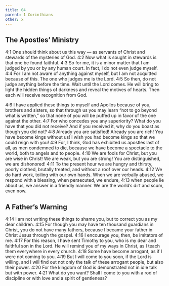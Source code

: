```yaml
---
title: 04
parent: 1 Corinthians
other: x
---
```


## The Apostles’ Ministry

<a name="4:1">4:1</a> One should think about us this way — as servants of Christ and stewards of the mysteries of God. <a name="4:2">4:2</a> Now what is sought in stewards is that one be found faithful. <a name="4:3">4:3</a> So for me, it is a minor matter that I am judged by you or by any human court. In fact, I do not even judge myself. <a name="4:4">4:4</a> For I am not aware of anything against myself, but I am not acquitted because of this. The one who judges me is the Lord. <a name="4:5">4:5</a> So then, do not judge anything before the time. Wait until the Lord comes. He will bring to light the hidden things of darkness and reveal the motives of hearts. Then each will receive recognition from God.

<a name="4:6">4:6</a> I have applied these things to myself and Apollos because of you, brothers and sisters, so that through us you may learn “not to go beyond what is written,” so that none of you will be puffed up in favor of the one against the other. <a name="4:7">4:7</a> For who concedes you any superiority? What do you have that you did not receive? And if you received it, why do you boast as though you did not? <a name="4:8">4:8</a> Already you are satisfied! Already you are rich! You have become kings without us! I wish you had become kings so that we could reign with you! <a name="4:9">4:9</a> For, I think, God has exhibited us apostles last of all, as men condemned to die, because we have become a spectacle to the world, both to angels and to people. <a name="4:10">4:10</a> We are fools for Christ, but you are wise in Christ! We are weak, but you are strong! You are distinguished, we are dishonored! <a name="4:11">4:11</a> To the present hour we are hungry and thirsty, poorly clothed, brutally treated, and without a roof over our heads. <a name="4:12">4:12</a> We do hard work, toiling with our own hands. When we are verbally abused, we respond with a blessing, when persecuted, we endure, <a name="4:13">4:13</a> when people lie about us, we answer in a friendly manner. We are the world’s dirt and scum, even now.

## A Father’s Warning

<a name="4:14">4:14</a> I am not writing these things to shame you, but to correct you as my dear children. <a name="4:15">4:15</a> For though you may have ten thousand guardians in Christ, you do not have many fathers, because I became your father in Christ Jesus through the gospel. <a name="4:16">4:16</a> I encourage you, then, be imitators of me. <a name="4:17">4:17</a> For this reason, I have sent Timothy to you, who is my dear and faithful son in the Lord. He will remind you of my ways in Christ, as I teach them everywhere in every church. <a name="4:18">4:18</a> Some have become arrogant, as if I were not coming to you. <a name="4:19">4:19</a> But I will come to you soon, if the Lord is willing, and I will find out not only the talk of these arrogant people, but also their power. <a name="4:20">4:20</a> For the kingdom of God is demonstrated not in idle talk but with power. <a name="4:21">4:21</a> What do you want? Shall I come to you with a rod of discipline or with love and a spirit of gentleness?
